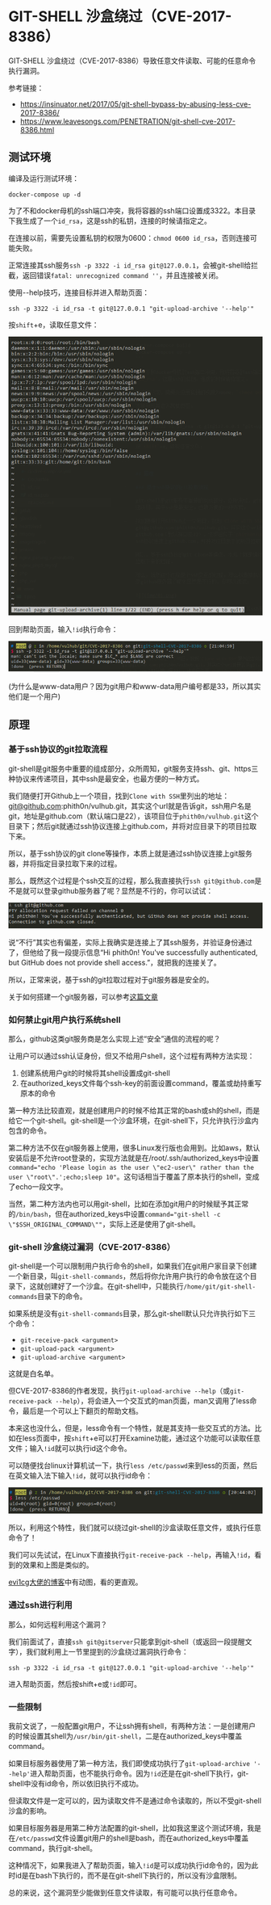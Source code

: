 # GIT-SHELL 沙盒绕过（CVE-2017-8386）

GIT-SHELL 沙盒绕过（CVE-2017-8386）导致任意文件读取、可能的任意命令执行漏洞。

参考链接：

 - https://insinuator.net/2017/05/git-shell-bypass-by-abusing-less-cve-2017-8386/
 - https://www.leavesongs.com/PENETRATION/git-shell-cve-2017-8386.html

## 测试环境

编译及运行测试环境：

```
docker-compose up -d
```

为了不和docker母机的ssh端口冲突，我将容器的ssh端口设置成3322。本目录下我生成了一个`id_rsa`，这是ssh的私钥，连接的时候请指定之。

在连接以前，需要先设置私钥的权限为0600：`chmod 0600 id_rsa`，否则连接可能失败。

正常连接其ssh服务`ssh -p 3322 -i id_rsa git@127.0.0.1`，会被git-shell给拦截，返回错误`fatal: unrecognized command ''`，并且连接被关闭。

使用--help技巧，连接目标并进入帮助页面：

```
ssh -p 3322 -i id_rsa -t git@127.0.0.1 "git-upload-archive '--help'"
```

按`shift`+e，读取任意文件：

![](img/03.png)

回到帮助页面，输入`!id`执行命令：

![](img/04.png)

(为什么是www-data用户？因为git用户和www-data用户编号都是33，所以其实他们是一个用户)

## 原理

### 基于ssh协议的git拉取流程

git-shell是git服务中重要的组成部分，众所周知，git服务支持ssh、git、https三种协议来传递项目，其中ssh是最安全，也最方便的一种方式。

我们随便打开Github上一个项目，找到`Clone with SSH`里列出的地址：git@github.com:phith0n/vulhub.git，其实这个url就是告诉git，ssh用户名是git，地址是github.com（默认端口是22），该项目位于`phith0n/vulhub.git`这个目录下；然后git就通过ssh协议连接上github.com，并将对应目录下的项目拉取下来。

所以，基于ssh协议的git clone等操作，本质上就是通过ssh协议连接上git服务器，并将指定目录拉取下来的过程。

那么，既然这个过程是个ssh交互的过程，那么我直接执行`ssh git@github.com`是不是就可以登录github服务器了呢？显然是不行的，你可以试试：

![](img/01.png)

说“不行”其实也有偏差，实际上我确实是连接上了其ssh服务，并验证身份通过了，但他给了我一段提示信息“Hi phith0n! You've successfully authenticated, but GitHub does not provide shell access.”，就把我的连接关了。

所以，正常来说，基于ssh的git拉取过程对于git服务器是安全的。

关于如何搭建一个git服务器，可以参考[这篇文章](http://www.liaoxuefeng.com/wiki/0013739516305929606dd18361248578c67b8067c8c017b000/00137583770360579bc4b458f044ce7afed3df579123eca000)

### 如何禁止git用户执行系统shell

那么，github这类git服务商是怎么实现上述“安全”通信的流程的呢？

让用户可以通过ssh认证身份，但又不给用户shell，这个过程有两种方法实现：

1. 创建系统用户git的时候将其shell设置成git-shell
2. 在authorized_keys文件每个ssh-key的前面设置command，覆盖或劫持重写原本的命令

第一种方法比较直观，就是创建用户的时候不给其正常的bash或sh的shell，而是给它一个git-shell。git-shell是一个沙盒环境，在git-shell下，只允许执行沙盒内包含的命令。

第二种方法不仅在git服务器上使用，很多Linux发行版也会用到。比如aws，默认安装后是不允许root登录的，实现方法就是在/root/.ssh/authorized_keys中设置`command="echo 'Please login as the user \"ec2-user\" rather than the user \"root\".';echo;sleep 10"`。这句话相当于覆盖了原本执行的shell，变成了echo一段文字。

当然，第二种方法内也可以用git-shell，比如在添加git用户的时候赋予其正常的`/bin/bash`，但在authorized_keys中设置`command="git-shell -c \"$SSH_ORIGINAL_COMMAND\""`，实际上还是使用了git-shell。

### git-shell 沙盒绕过漏洞（CVE-2017-8386）

git-shell是一个可以限制用户执行命令的shell，如果我们在git用户家目录下创建一个新目录，叫`git-shell-commands`，然后将你允许用户执行的命令放在这个目录下，这就创建好了一个沙盒。在git-shell中，只能执行`/home/git/git-shell-commands`目录下的命令。

如果系统是没有`git-shell-commands`目录，那么git-shell默认只允许执行如下三个命令：

- `git-receive-pack <argument>`
- `git-upload-pack <argument>`
- `git-upload-archive <argument>`

这就是白名单。

但CVE-2017-8386的作者发现，执行`git-upload-archive --help`（或`git-receive-pack --help`），将会进入一个交互式的man页面，man又调用了less命令，最后是一个可以上下翻页的帮助文档。

本来这也没什么，但是，less命令有一个特性，就是其支持一些交互式的方法。比如在less页面中，按`shift`+e可以打开Examine功能，通过这个功能可以读取任意文件；输入`!id`就可以执行id这个命令。

可以随便找台linux计算机试一下，执行`less /etc/passwd`来到less的页面，然后在英文输入法下输入`!id`，就可以执行id命令：

![](img/02.png)

所以，利用这个特性，我们就可以绕过git-shell的沙盒读取任意文件，或执行任意命令了！

我们可以先试试，在Linux下直接执行`git-receive-pack --help`，再输入`!id`，看到的效果和上图是类似的。

[evi1cg大佬的博客](https://evi1cg.me/archives/CVE-2017-8386.html)中有动图，看的更直观。

### 通过ssh进行利用

那么，如何远程利用这个漏洞？

我们前面试了，直接`ssh git@gitserver`只能拿到git-shell（或返回一段提醒文字），我们就利用上一节里提到的沙盒绕过漏洞执行命令：

```
ssh -p 3322 -i id_rsa -t git@127.0.0.1 "git-upload-archive '--help'"
```

进入帮助页面，然后按shift+e或`!id`即可。

### 一些限制

我前文说了，一般配置git用户，不让ssh拥有shell，有两种方法：一是创建用户的时候设置其shell为`/usr/bin/git-shell`，二是在authorized_keys中覆盖command。

如果目标服务器使用了第一种方法，我们即使成功执行了`git-upload-archive '--help'`进入帮助页面，也不能执行命令。因为`!id`还是在git-shell下执行，git-shell中没有id命令，所以依旧执行不成功。

但读取文件是一定可以的，因为读取文件不是通过命令读取的，所以不受git-shell沙盒的影响。

如果目标服务器是用第二种方法配置的git-shell，比如我这里这个测试环境，我是在`/etc/passwd`文件设置git用户的shell是bash，而在authorized_keys中覆盖command，执行git-shell。

这种情况下，如果我进入了帮助页面，输入`!id`是可以成功执行id命令的，因为此时id是在bash下执行的，而不是在git-shell下执行的，所以没有沙盒限制。

总的来说，这个漏洞至少能做到任意文件读取，有可能可以执行任意命令。
